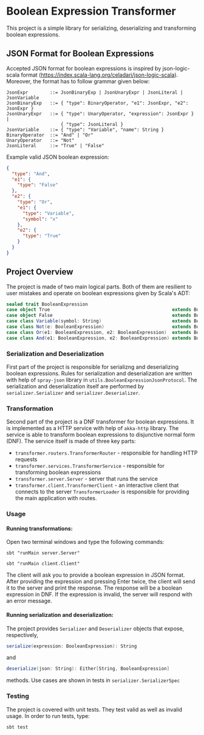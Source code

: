 # Boolean Expression Transformer

This project is a simple library for serializing, deserializing 
and transforming boolean expressions.

## JSON Format for Boolean Expressions

Accepted JSON format for boolean expressions is inspired by json-logic-scala format 
(https://index.scala-lang.org/celadari/json-logic-scala). Moreover, the format has to
follow grammar given below:

```
JsonExpr        ::= JsonBinaryExp | JsonUnaryExpr | JsonLiteral | JsonVariable 
JsonBinaryExp   ::= { "type": BinaryOperator, "e1": JsonExpr, "e2": JsonExpr } 
JsonUnaryExpr   ::= { "type": UnaryOperator, "expression": JsonExpr } |
                    { "type": JsonLiteral }
JsonVariable    ::= { "type": "Variable", "name": String }
BinaryOperator  ::= "And" | "Or"
UnaryOperator   ::= "Not"
JsonLiteral     ::= "True" | "False"
```

Example valid JSON boolean expression:
```json
{
  "type": "And",
  "e1": {
    "type": "False"
  },
  "e2": {
    "type": "Or",
    "e1": {
      "type": "Variable",
      "symbol": "x"
    },
    "e2": {
      "type": "True"
    }
  }
}
```

## Project Overview

The project is made of two main logical parts. Both of them are resilient to user mistakes 
and operate on boolean expressions given by Scala's ADT: 
```scala
sealed trait BooleanExpression
case object True                                             extends BooleanExpression
case object False                                            extends BooleanExpression
case class Variable(symbol: String)                          extends BooleanExpression
case class Not(e: BooleanExpression)                         extends BooleanExpression
case class Or(e1: BooleanExpression, e2: BooleanExpression)  extends BooleanExpression
case class And(e1: BooleanExpression, e2: BooleanExpression) extends BooleanExpression
```
### Serialization and Deserialization
First part of the project is responsible for serializng and deserializing boolean expressions.
Rules for serialization and deserialization are written with help of `spray-json` library 
in `utils.BooleanExpressionJsonProtocol`. The serialization and deserialization
itself are performed by `serializer.Serializer` and `serializer.Deserializer`.

### Transformation
Second part of the project is a DNF transformer for boolean expressions. It is implemented as
a HTTP service with help of `akka-http` library. The service is able to transform boolean
expressions to disjunctive normal form (DNF). The service itself is made of three key parts:
- `transformer.routers.TransformerRouter` - responsible for handling HTTP requests
- `transformer.services.TransformerService` - responsible for transforming boolean expressions
- `transformer.server.Server` - server that runs the service
- `transformer.client.TransformerClient` - an interactive client that connects to the server
`TransformerLoader` is responsible for providing the main application with routes.

### Usage
#### Running transformations:
Open two terminal windows and type the following commands:
```shell
sbt "runMain server.Server"
```
```shell
sbt "runMain client.Client"
```

The client will ask you to provide a boolean expression in JSON format. After providing the
expression and pressing Enter twice, the client will send it to the server and print the 
response. The response will be a boolean expression in DNF. If the expression is invalid,
the server will respond with an error message.

#### Running serialization and deserialization:
The project provides `Serializer` and `Deserializer` objects that expose, respectively,
```scala
serialize(expression: BooleanExpression): String
``` 
and
```scala 
deserialize(json: String): Either[String, BooleanExpression]
```
methods. Use cases are shown in tests in `serializer.SerializerSpec`


### Testing
The project is covered with unit tests. They test valid as well as invalid usage.
In order to run tests, type:
```shell
sbt test
```